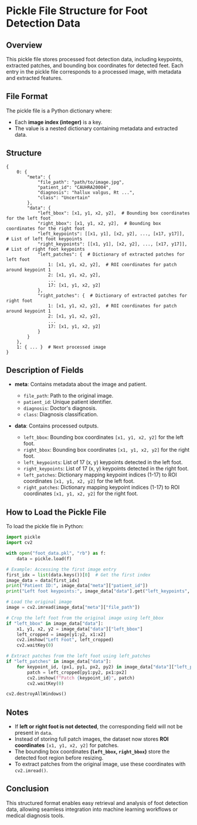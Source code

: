 # Pickle File Structure for Foot Detection Data

## Overview

This pickle file stores processed foot detection data, including keypoints, extracted patches, and bounding box coordinates for detected feet. Each entry in the pickle file corresponds to a processed image, with metadata and extracted features.

## File Format

The pickle file is a Python dictionary where:

- Each **image index (integer)** is a key.
- The value is a nested dictionary containing metadata and extracted data.

## Structure

```
{
    0: {
        "meta": {
            "file_path": "path/to/image.jpg",
            "patient_id": "CAUHRA20004",
            "diagnosis": "hallux valgus, Rt ...",
            "class": "Uncertain"
        },
        "data": {
            "left_bbox": [x1, y1, x2, y2],  # Bounding box coordinates for the left foot
            "right_bbox": [x1, y1, x2, y2],  # Bounding box coordinates for the right foot
            "left_keypoints": [[x1, y1], [x2, y2], ..., [x17, y17]],  # List of left foot keypoints
            "right_keypoints": [[x1, y1], [x2, y2], ..., [x17, y17]],  # List of right foot keypoints
            "left_patches": {  # Dictionary of extracted patches for left foot
                1: [x1, y1, x2, y2],  # ROI coordinates for patch around keypoint 1
                2: [x1, y1, x2, y2],
                ...
                17: [x1, y1, x2, y2]
            },
            "right_patches": {  # Dictionary of extracted patches for right foot
                1: [x1, y1, x2, y2],  # ROI coordinates for patch around keypoint 1
                2: [x1, y1, x2, y2],
                ...
                17: [x1, y1, x2, y2]
            }
        }
    },
    1: { ... }  # Next processed image
}
```

## Description of Fields

- **meta**: Contains metadata about the image and patient.

  - `file_path`: Path to the original image.
  - `patient_id`: Unique patient identifier.
  - `diagnosis`: Doctor's diagnosis.
  - `class`: Diagnosis classification.

- **data**: Contains processed outputs.

  - `left_bbox`: Bounding box coordinates `[x1, y1, x2, y2]` for the left foot.
  - `right_bbox`: Bounding box coordinates `[x1, y1, x2, y2]` for the right foot.
  - `left_keypoints`: List of 17 (x, y) keypoints detected in the left foot.
  - `right_keypoints`: List of 17 (x, y) keypoints detected in the right foot.
  - `left_patches`: Dictionary mapping keypoint indices (1-17) to ROI coordinates `[x1, y1, x2, y2]` for the left foot.
  - `right_patches`: Dictionary mapping keypoint indices (1-17) to ROI coordinates `[x1, y1, x2, y2]` for the right foot.

## How to Load the Pickle File

To load the pickle file in Python:

```python
import pickle
import cv2

with open("foot_data.pkl", "rb") as f:
    data = pickle.load(f)

# Example: Accessing the first image entry
first_idx = list(data.keys())[0]  # Get the first index
image_data = data[first_idx]
print("Patient ID:", image_data["meta"]["patient_id"])
print("Left foot keypoints:", image_data["data"].get("left_keypoints", "Not detected"))

# Load the original image
image = cv2.imread(image_data["meta"]["file_path"])

# Crop the left foot from the original image using left_bbox
if "left_bbox" in image_data["data"]:
    x1, y1, x2, y2 = image_data["data"]["left_bbox"]
    left_cropped = image[y1:y2, x1:x2]
    cv2.imshow("Left Foot", left_cropped)
    cv2.waitKey(0)

# Extract patches from the left foot using left_patches
if "left_patches" in image_data["data"]:
    for keypoint_id, (px1, py1, px2, py2) in image_data["data"]["left_patches"].items():
        patch = left_cropped[py1:py2, px1:px2]
        cv2.imshow(f"Patch {keypoint_id}", patch)
        cv2.waitKey(0)

cv2.destroyAllWindows()
```

## Notes

- If **left or right foot is not detected**, the corresponding field will not be present in `data`.
- Instead of storing full patch images, the dataset now stores **ROI coordinates** `[x1, y1, x2, y2]` for patches.
- The bounding box coordinates **(********`left_bbox`********, ********`right_bbox`********)** store the detected foot region before resizing.
- To extract patches from the original image, use these coordinates with `cv2.imread()`.

## Conclusion

This structured format enables easy retrieval and analysis of foot detection data, allowing seamless integration into machine learning workflows or medical diagnosis tools.

